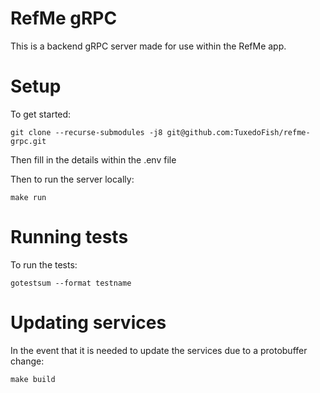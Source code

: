 # RefMe gRPC

This is a backend gRPC server made for use within the RefMe app. 

# Setup

To get started:

```git clone --recurse-submodules -j8 git@github.com:TuxedoFish/refme-grpc.git```

Then fill in the details within the .env file

Then to run the server locally:

```make run```

# Running tests

To run the tests:

```gotestsum --format testname```

# Updating services

In the event that it is needed to update the services due to a protobuffer change:

```make build```